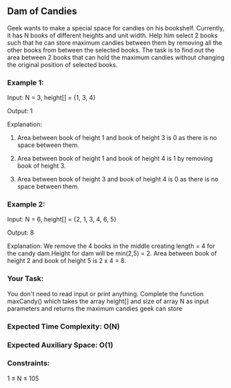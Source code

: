 ## Dam of Candies 
Geek wants to make a special space for candies on his bookshelf. Currently, it has N books of different heights and unit width. Help him select 2 books such that he can store maximum candies between them by removing all the other books from between the selected books.
The task is to find out the area between 2 books that can hold the maximum candies without changing the original position of selected books. 

### Example 1:
Input: N = 3, height[] = {1, 3, 4}

Output: 1

Explanation:
1. Area between book of height 1 and book of 
height 3 is 0 as there is no space between 
them.

2. Area between book of height 1 and book of 
height 4 is 1 by removing book of height 3.

3. Area between book of height 3 and book of 
height 4 is 0 as there is no space between them.

### Example 2:
Input: N = 6, height[] = {2, 1, 3, 4, 6, 5}

Output: 8

Explanation: We remove the 4 books in the middle creating length = 4 for the candy dam.Height for dam will be min(2,5) = 2.
Area between book of height 2 and book of height 5 is 2 x 4 = 8.

### Your Task:  
You don't need to read input or print anything. Complete the function maxCandy() which takes the array height[] and size of array N as input parameters and returns the maximum candies geek can store

### Expected Time Complexity: O(N)
### Expected Auxiliary Space: O(1)

### Constraints:
1 ≤ N ≤ 105
